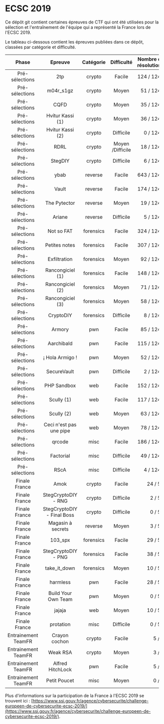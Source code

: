 # ECSC 2019

Ce dépôt git contient certaines épreuves de CTF qui ont été utilisées pour la sélection et l'entraînement de l'équipe qui a représenté la France lors de l'ECSC 2019.

Le tableau ci-dessous contient les épreuves publiées dans ce dépôt, classées par catégorie et difficulté.

| Phase               | Epreuve                    | Catégorie    |   Difficulté       | Nombre de résolutions |
|:-------------------:|:--------------------------:|:------------:|:------------------:|----------------------:|
| Pré-sélections      | 2tp                        | crypto       |  Facile            |            124 / 1241 |
| Pré-sélections      | m04r_s1gz                  | crypto       |  Moyen             |             51 / 1241 |
| Pré-sélections      | CQFD                       | crypto       |  Moyen             |             35 / 1241 |
| Pré-sélections      | Hvítur Kassi (1)           | crypto       |  Moyen             |             36 / 1241 |
| Pré-sélections      | Hvítur Kassi (2)           | crypto       |  Difficile         |              0 / 1241 |
| Pré-sélections      | RDRL                       | crypto       |  Moyen /Difficile  |             18 / 1241 |
| Pré-sélections      | StegDIY                    | crypto       |  Difficile         |              6 / 1241 |
| Pré-sélections      | ybab                       | reverse      |  Facile            |            643 / 1241 |
| Pré-sélections      | Vault                      | reverse      |  Facile            |            174 / 1241 |
| Pré-sélections      | The Pytector               | reverse      |  Moyen             |             19 / 1241 |
| Pré-sélections      | Ariane                     | reverse      |  Difficile         |              5 / 1241 |
| Pré-sélections      | Not so FAT                 | forensics    |  Facile            |            324 / 1241 |
| Pré-sélections      | Petites notes              | forensics    |  Facile            |            307 / 1241 |
| Pré-sélections      | Exfiltration               | forensics    |  Moyen             |             92 / 1241 |
| Pré-sélections      | Rancongiciel (1)           | forensics    |  Facile            |            148 / 1241 |
| Pré-sélections      | Rancongiciel (2)           | forensics    |  Moyen             |             71 / 1241 |
| Pré-sélections      | Rancongiciel (3)           | forensics    |  Moyen             |             58 / 1241 |
| Pré-sélections      | CryptoDIY                  | forensics    |  Difficile         |              8 / 1241 |
| Pré-sélections      | Armory                     | pwn          |  Facile            |             85 / 1241 |
| Pré-sélections      | Aarchibald                 | pwn          |  Facile            |            115 / 1241 |
| Pré-sélections      | ¡ Hola Armigo !            | pwn          |  Moyen             |             52 / 1241 |
| Pré-sélections      | SecureVault                | pwn          |  Difficile         |              2 / 1241 |
| Pré-sélections      | PHP Sandbox                | web          |  Facile            |            152 / 1241 |
| Pré-sélections      | Scully (1)                 | web          |  Facile            |            117 / 1241 |
| Pré-sélections      | Scully (2)                 | web          |  Moyen             |             63 / 1241 |
| Pré-sélections      | Ceci n'est pas une pipe    | web          |  Moyen             |             78 / 1241 |
| Pré-sélections      | qrcode                     | misc         |  Facile            |            186 / 1241 |
| Pré-sélections      | Factorial                  | misc         |  Difficile         |             49 / 1241 |
| Pré-sélections      | RScA                       | misc         |  Difficile         |              4 / 1241 |
| Finale France       | Amok                       | crypto       |  Facile            |               24 / 50 |
| Finale France       | StegCryptoDIY - RNG        | crypto       |  Difficile         |                2 / 50 |
| Finale France       | StegCryptoDIY - Final Boss | crypto       |  Difficile         |                0 / 50 |
| Finale France       | Magasin à secrets          | reverse      |  Moyen             |                3 / 50 |
| Finale France       | 103_spx                    | forensics    |  Facile            |               29 / 50 |
| Finale France       | StegCryptoDIY - PNG        | forensics    |  Facile            |               38 / 50 |
| Finale France       | take_it_down               | forensics    |  Moyen             |               10 / 50 |
| Finale France       | harmless                   | pwn          |  Facile            |               28 / 50 |
| Finale France       | Build Your Own Team        | pwn          |  Moyen             |                0 / 50 |
| Finale France       | jajaja                     | web          |  Moyen             |               10 / 50 |
| Finale France       | protation                  | misc         |  Difficile         |                0 / 50 |
| Entrainement TeamFR | Crayon cochon              | crypto       |  Facile            |                 5 / 5 |
| Entrainement TeamFR | Weak RSA                   | crypto       |  Moyen             |                 3 / 5 |
| Entrainement TeamFR | Alfred HitchLock           | pwn          |  Facile            |                 5 / 5 |
| Entrainement TeamFR | Petit Poucet               | misc         |  Moyen             |                 0 / 5 |

Plus d'informations sur la participation de la France à l'ECSC 2019 se trouvent ici : [https://www.ssi.gouv.fr/agence/cybersecurite/challenge-europeen-de-cybersecurite-ecsc-2019/](https://www.ssi.gouv.fr/agence/cybersecurite/challenge-europeen-de-cybersecurite-ecsc-2019/).
